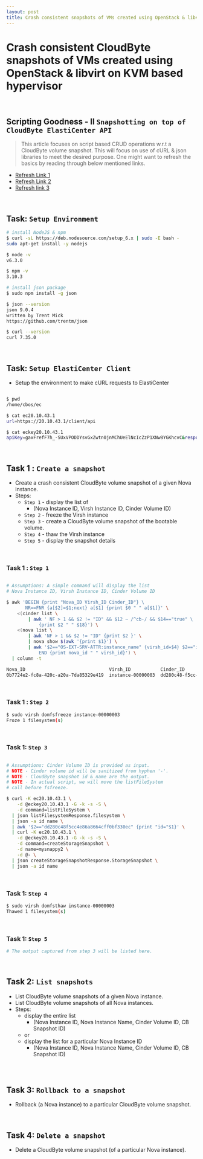 ```yaml
---
layout: post
title: Crash consistent snapshots of VMs created using OpenStack & libvirt on KVM
---
```


# Crash consistent CloudByte snapshots of VMs created using OpenStack & libvirt on KVM based hypervisor

<br />

## Scripting Goodness - II ```Snapshotting on top of CloudByte ElastiCenter API```

> This article focuses on script based CRUD operations w.r.t a CloudByte volume
> snapshot. This will focus on use of cURL & json libraries to meet the desired
> purpose. One might want to refresh the basics by reading through below mentioned
> links.

- [Refresh Link 1](https://amitkumardas.github.io/2016/07/07/scripting-openstack-cli.html)
- [Refresh Link 2](https://amitkumardas.github.io/2016/07/01/using-curl-as-rest-client-to-cloudbyte-elasticenter.html)
- [Refresh link 3](https://amitkumardas.github.io/2016/07/02/using-curl-and-json-to-create-a-cloudbyte-volume.html)

<br />

## Task: ```Setup Environment```

```bash
# install NodeJS & npm
$ curl -sL https://deb.nodesource.com/setup_6.x | sudo -E bash -
sudo apt-get install -y nodejs

$ node -v
v6.3.0

$ npm -v
3.10.3

# install json package
$ sudo npm install -g json

$ json --version
json 9.0.4
written by Trent Mick
https://github.com/trentm/json

$ curl --version
curl 7.35.0
```

<br />

## Task: ```Setup ElastiCenter Client```

- Setup the environment to make cURL requests to ElastiCenter

```bash

$ pwd
/home/cbos/ec

$ cat ec20.10.43.1
url=https://20.10.43.1/client/api

$ cat eckey20.10.43.1
apiKey=gaxFrefF7h_-SUxVPODDYsvGxZwtn0jnMChUeElNcIcZzP1XNw8YGKhcvC&response=json
```

<br />

## Task 1 : ```Create a snapshot```

- Create a crash consistent CloudByte volume snapshot of a given Nova instance.
- Steps:
  - ```Step 1``` - display the list of
    - (Nova Instance ID, Virsh Instance ID, Cinder Volume ID)
  - ```Step 2``` - freeze the Virsh instance
  - ```Step 3``` - create a CloudByte volume snapshot of the bootable volume.
  - ```Step 4``` - thaw the Virsh instance
  - ```Step 5``` - display the snapshot details

<br />

### Task 1 : ```Step 1```

```bash

# Assumptions: A simple command will display the list
# Nova Instance ID, Virsh Instance ID, Cinder Volume ID

$ awk 'BEGIN {print "Nova_ID Virsh_ID Cinder_ID"} \
       NR==FNR {a[$2]=$1;next} a[$1] {print $0 " " a[$1]}' \
    <(cinder list \
        | awk ' NF > 1 && $2 != "ID" && $12 ~ /^cb-/ && $14=="true" \
            {print $2 " " $18}') \
    <(nova list \
        | awk 'NF > 1 && $2 != "ID" {print $2 }' \
        | nova show $(awk '{print $1}') \
        | awk '$2=="OS-EXT-SRV-ATTR:instance_name" {virsh_id=$4} $2=="id" {nova_id=$4} \
            END {print nova_id " " virsh_id}') \
  | column -t

Nova_ID                               Virsh_ID           Cinder_ID
0b7724e2-fc8a-420c-a20a-7da85329e419  instance-00000003  dd280c48-f5cc-4e86-a866-4cff0bf330ec
```

<br />

### Task 1 : ```Step 2```

```bash
$ sudo virsh domfsfreeze instance-00000003
Froze 1 filesystem(s)
```

<br />

### Task 1: ```Step 3```

```bash

# Assumptions: Cinder Volume ID is provided as input.
# NOTE - Cinder volume id will be sanitized from hyphen '-'.
# NOTE - CloudByte snapshot id & name are the output.
# NOTE - In actual script, we will move the listFileSystem
# call before fsfreeze.

$ curl -K ec20.10.43.1 \
    -d @eckey20.10.43.1 -G -k -s -S \
    -d command=listFileSystem \
  | json listFilesystemResponse.filesystem \
  | json -a id name \
  | awk '$2=="dd280c48f5cc4e86a8664cff0bf330ec" {print "id="$1}' \
  | curl -K ec20.10.43.1 \
    -d @eckey20.10.43.1 -G -k -s -S \
    -d command=createStorageSnapshot \
    -d name=mysnappy2 \
    -d @- \
  | json createStorageSnapshotResponse.StorageSnapshot \
  | json -a id name
```

<br />

### Task 1: ```Step 4```

```bash
$ sudo virsh domfsthaw instance-00000003
Thawed 1 filesystem(s)
```

<br />

### Task 1: ```Step 5```

```bash
# The output captured from step 3 will be listed here.
```

<br />

## Task 2: ```List snapshots```

- List CloudByte volume snapshots of a given Nova instance.
- List CloudByte volume snapshots of all Nova instances.
- Steps:
  - display the entire list
    - (Nova Instance ID, Nova Instance Name, Cinder Volume ID, CB Snapshot ID)
  - or
  - display the list for a particular Nova Instance ID
    - (Nova Instance ID, Nova Instance Name, Cinder Volume ID, CB Snapshot ID)

```bash

```

<br />

## Task 3: ```Rollback to a snapshot```

- Rollback (a Nova instance) to a particular CloudByte volume snapshot.

<br />

## Task 4: ```Delete a snapshot```

- Delete a CloudByte volume snapshot (of a particular Nova instance).
